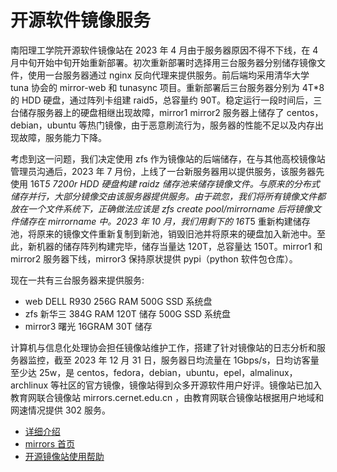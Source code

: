 ---
---

# 开源软件镜像服务

南阳理工学院开源软件镜像站在 2023 年 4 月由于服务器原因不得不下线，在 4 月中旬开始中旬开始重新部署。初次重新部署时选择用三台服务器分别储存镜像文件，使用一台服务器通过 nginx 反向代理来提供服务。前后端均采用清华大学 tuna 协会的 mirror-web 和 tunasync 项目。重新部署后三台服务器分别为 4T\*8 的 HDD 硬盘，通过阵列卡组建 raid5，总容量约 90T。稳定运行一段时间后，三台储存服务器上的硬盘相继出现故障，mirror1 mirror2 服务器上储存了 centos，debian，ubuntu 等热门镜像，由于恶意刷流行为，服务器的性能不足以及内存出现故障，服务能力下降。

考虑到这一问题，我们决定使用 zfs 作为镜像站的后端储存，在与其他高校镜像站管理员沟通后，2023 年 7 月份，上线了一台新服务器用以提供服务，该服务器先使用 16T*5 7200r HDD 硬盘构建 raidz 储存池来储存镜像文件。与原来的分布式储存并行，大部分镜像交由该服务器提供服务。由于疏忽，我们将所有镜像文件都放在一个文件系统下，正确做法应该是 zfs create pool/mirrorname 后将镜像文件储存在 mirrorname 中。2023 年 10 月，我们用剩下的 16T*5 重新构建储存池，将原来的镜像文件重新复制到新池，销毁旧池并将原来的硬盘加入新池中。至此，新机器的储存阵列构建完毕，储存当量达 120T，总容量达 150T。mirror1 和 mirror2 服务器下线，mirror3 保持原状提供 pypi（python 软件包仓库）。

现在一共有三台服务器来提供服务:

- web DELL R930 256G RAM 500G SSD 系统盘
- zfs 新华三 384G RAM 120T 储存 500G SSD 系统盘
- mirror3 曙光 16GRAM 30T 储存

计算机与信息化处理协会担任镜像站维护工作，搭建了针对镜像站的日志分析和服务器监控，截至 2023 年 12 月 31 日，服务器日均流量在 1Gbps/s，日均访客量至少达 25w，是 centos，fedora，debian，ubuntu，epel，almalinux，archlinux 等社区的官方镜像，镜像站得到众多开源软件用户好评。镜像站已加入教育网联合镜像站 mirrors.cernet.edu.cn ，由教育网联合镜像站根据用户地域和网速情况提供 302 服务。

- [详细介绍](/wiki/server/mirrors)
- [mirrors 首页](http://mirror.nyist.edu.cn/)
- [开源镜像站使用帮助](/wiki/mirrors/help)
